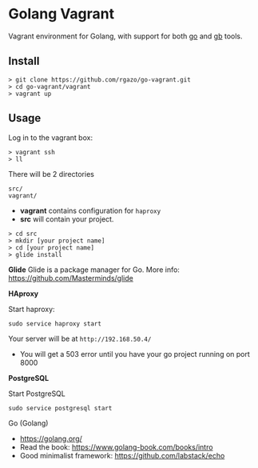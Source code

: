 # Golang Vagrant

Vagrant environment for Golang, with support for both [go](http://golang.org/doc/install) and [gb](https://github.com/constabulary/gb) tools.

## Install
```
> git clone https://github.com/rgazo/go-vagrant.git
> cd go-vagrant/vagrant
> vagrant up
```

## Usage

Log in to the vagrant box:
```
> vagrant ssh
> ll
```

There will be 2 directories
```
src/
vagrant/
```

* **vagrant** contains configuration for `haproxy`
* **src** will contain your project.

```
> cd src
> mkdir [your project name]
> cd [your project name]
> glide install
```

**Glide**
Glide is a package manager for Go. More info: https://github.com/Masterminds/glide

**HAproxy**

Start haproxy:
```
sudo service haproxy start
```
Your server will be at `http://192.168.50.4/`
* You will get a 503 error until you have your go project running on port 8000

**PostgreSQL**

Start PostgreSQL
```
sudo service postgresql start
```

Go (Golang)

* https://golang.org/
* Read the book: https://www.golang-book.com/books/intro
* Good minimalist framework: https://github.com/labstack/echo

